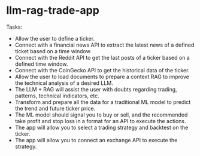 # llm-rag-trade-app


Tasks:
- Allow the user to define a ticker.
- Connect with a financial news API to extract the latest news of a defined ticket based on a time window.
- Connect with the Reddit API to get the last posts of a ticker based on a defined time window.
- Connect with the CoinGecko API to get the historical data of the ticker.
- Allow the user to load documents to prepare a context RAG to improve the technical analysis of a desired LLM.
- The LLM + RAG will assist the user with doubts regarding trading, patterns, technical indicators, etc.
- Transform and prepare all the data for a traditional ML model to predict the trend and future ticker price.
- The ML model should signal you to buy or sell, and the recommended take profit and stop loss in a format for an API to execute the actions.
- The app will allow you to select a trading strategy and backtest on the ticker.
- The app will allow you to connect an exchange API to execute the strategy.
